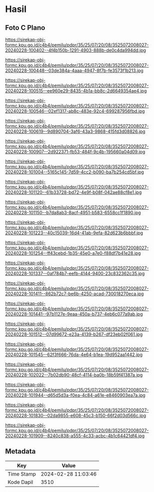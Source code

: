 # Hasil

## Foto C Plano

https://sirekap-obj-formc.kpu.go.id/c4b4/pemilu/pdpr/35/25/07/20/08/3525072008027-20240228-100402--4f4b150b-1291-4903-888b-de0c4da994dd.jpg

https://sirekap-obj-formc.kpu.go.id/c4b4/pemilu/pdpr/35/25/07/20/08/3525072008027-20240228-100448--03de384a-4aaa-4947-8f7b-fe3573f1b213.jpg

https://sirekap-obj-formc.kpu.go.id/c4b4/pemilu/pdpr/35/25/07/20/08/3525072008027-20240228-100515--ee960e29-8435-4b1a-bb8c-2d6649354ae4.jpg

https://sirekap-obj-formc.kpu.go.id/c4b4/pemilu/pdpr/35/25/07/20/08/3525072008027-20240228-100546--02ef1317-ab8c-483e-92c4-699287956fbd.jpg

https://sirekap-obj-formc.kpu.go.id/c4b4/pemilu/pdpr/35/25/07/20/08/3525072008027-20240228-100619--9d890704-3af6-43a3-9868-415fd3d08826.jpg

https://sirekap-obj-formc.kpu.go.id/c4b4/pemilu/pdpr/35/25/07/20/08/3525072008027-20240228-100907--2d922371-fb53-484f-9c4b-195660a04d09.jpg

https://sirekap-obj-formc.kpu.go.id/c4b4/pemilu/pdpr/35/25/07/20/08/3525072008027-20240228-101004--5165c145-7d59-4cc2-b090-ba7b254cd5bf.jpg

https://sirekap-obj-formc.kpu.go.id/c4b4/pemilu/pdpr/35/25/07/20/08/3525072008027-20240228-101120--61b33728-bd72-4e9f-b08f-042ae88cf8e1.jpg

https://sirekap-obj-formc.kpu.go.id/c4b4/pemilu/pdpr/35/25/07/20/08/3525072008027-20240228-101150--b7da8ab3-8acf-4951-b583-6558cc1f1890.jpg

https://sirekap-obj-formc.kpu.go.id/c4b4/pemilu/pdpr/35/25/07/20/08/3525072008027-20240228-101223--40c15039-16d4-41ab-9efa-82d623b6bbbf.jpg

https://sirekap-obj-formc.kpu.go.id/c4b4/pemilu/pdpr/35/25/07/20/08/3525072008027-20240228-101254--ff43cebd-1b35-45e0-a7e0-f88df7b41e28.jpg

https://sirekap-obj-formc.kpu.go.id/c4b4/pemilu/pdpr/35/25/07/20/08/3525072008027-20240228-101337--0af784b7-eefb-4144-9400-23c832362c35.jpg

https://sirekap-obj-formc.kpu.go.id/c4b4/pemilu/pdpr/35/25/07/20/08/3525072008027-20240228-101411--862b72c7-be6b-4250-acad-730018270eca.jpg

https://sirekap-obj-formc.kpu.go.id/c4b4/pemilu/pdpr/35/25/07/20/08/3525072008027-20240228-101441--97b1127e-9eaa-450a-b737-4eb6c077a9ab.jpg

https://sirekap-obj-formc.kpu.go.id/c4b4/pemilu/pdpr/35/25/07/20/08/3525072008027-20240228-101512--07d99672-e23a-4139-b267-df23eb02f061.jpg

https://sirekap-obj-formc.kpu.go.id/c4b4/pemilu/pdpr/35/25/07/20/08/3525072008027-20240228-101545--62f3f666-76da-4e64-b1ea-19d952aa1442.jpg

https://sirekap-obj-formc.kpu.go.id/c4b4/pemilu/pdpr/35/25/07/20/08/3525072008027-20240228-102022--7b02db90-48cf-4114-ba0b-18b59f41387a.jpg

https://sirekap-obj-formc.kpu.go.id/c4b4/pemilu/pdpr/35/25/07/20/08/3525072008027-20240228-101944--d65d5d3a-f0ea-4c84-a61e-e8460903ea7a.jpg

https://sirekap-obj-formc.kpu.go.id/c4b4/pemilu/pdpr/35/25/07/20/08/3525072008027-20240228-101830--02da9855-e608-45c3-b150-66f2d03d566c.jpg

https://sirekap-obj-formc.kpu.go.id/c4b4/pemilu/pdpr/35/25/07/20/08/3525072008027-20240228-101909--8240c838-a555-4c33-acbc-4b1c64421df4.jpg


## Metadata

| Key        | Value               |
| ---------- | ------------------- |
| Time Stamp | 2024-02-28 11:03:46 |
| Kode Dapil | 3510                |



